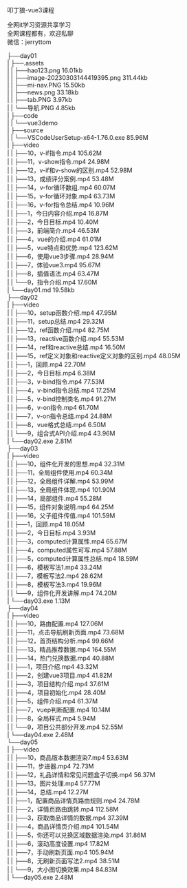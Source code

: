 叩丁狼-vue3课程

全网it学习资源共享学习<br>全网课程都有，欢迎私聊<br>微信：jerryttom<br>

├──day01<br> | ├──.assets<br> | | ├──hao123.png 16.01kb<br> | | ├──image-20230303144419395.png 311.44kb<br> | | ├──mi-nav.PNG 15.50kb<br> | | ├──news.png 33.18kb<br> | | ├──tab.PNG 3.97kb<br> | | └──导航.PNG 4.85kb<br> | ├──code<br> | | └──vue3demo<br> | ├──source<br> | | └──VSCodeUserSetup-x64-1.76.0.exe 85.96M<br> | ├──video<br> | | ├──10，v-if指令.mp4 105.62M<br> | | ├──11，v-show指令.mp4 24.98M<br> | | ├──12，v-if和v-show的区别.mp4 52.98M<br> | | ├──13，成绩评分案例.mp4 53.48M<br> | | ├──14，v-for循环数组.mp4 60.07M<br> | | ├──15，v-for循环对象.mp4 63.73M<br> | | ├──16，v-for指令总结.mp4 10.96M<br> | | ├──1，今日内容介绍.mp4 16.87M<br> | | ├──2，今日目标.mp4 10.40M<br> | | ├──3，前端简介.mp4 46.53M<br> | | ├──4，vue的介绍.mp4 61.01M<br> | | ├──5，vue特点和优势.mp4 123.62M<br> | | ├──6，使用vue3步骤.mp4 28.94M<br> | | ├──7，体验vue3.mp4 95.67M<br> | | ├──8，插值语法.mp4 63.47M<br> | | └──9，指令介绍.mp4 17.60M<br> | └──day01.md 19.58kb<br> ├──day02<br> | ├──video<br> | | ├──10，setup函数介绍.mp4 47.95M<br> | | ├──11，setup总结.mp4 29.32M<br> | | ├──12，ref函数介绍.mp4 82.75M<br> | | ├──13，reactive函数介绍.mp4 55.53M<br> | | ├──14，ref和reactive总结.mp4 16.50M<br> | | ├──15，ref定义对象和reactive定义对象的区别.mp4 48.05M<br> | | ├──1，回顾.mp4 22.70M<br> | | ├──2，今日目标.mp4 6.38M<br> | | ├──3，v-bind指令.mp4 77.53M<br> | | ├──4，v-bind指令总结.mp4 17.25M<br> | | ├──5，v-bind控制类名.mp4 91.27M<br> | | ├──6，v-on指令.mp4 61.70M<br> | | ├──7，v-on指令总结.mp4 24.88M<br> | | ├──8，vue格式总结.mp4 6.50M<br> | | └──9，组合式API介绍.mp4 43.96M<br> | └──day02.exe 2.81M<br> ├──day03<br> | ├──video<br> | | ├──10，组件化开发的思想.mp4 32.31M<br> | | ├──11，全局组件使用.mp4 60.34M<br> | | ├──12，全局组件详解.mp4 53.99M<br> | | ├──13，全局组件体现.mp4 101.90M<br> | | ├──14，局部组件.mp4 55.28M<br> | | ├──15，组件对象说明.mp4 64.25M<br> | | ├──16，父子组件传值.mp4 101.59M<br> | | ├──1，回顾.mp4 18.05M<br> | | ├──2，今日目标.mp4 3.93M<br> | | ├──3，computed计算属性.mp4 65.67M<br> | | ├──4，computed属性可写.mp4 57.88M<br> | | ├──5，computed计算属性总结.mp4 18.59M<br> | | ├──6，模板写法1.mp4 33.24M<br> | | ├──7，模板写法2.mp4 28.62M<br> | | ├──8，模板写法3.mp4 19.96M<br> | | └──9，组件化开发讲解.mp4 74.20M<br> | └──day03.exe 1.13M<br> ├──day04<br> | ├──video<br> | | ├──10，路由配置.mp4 127.06M<br> | | ├──11，点击导航刷新页面.mp4 73.68M<br> | | ├──12，首页结构分析.mp4 99.66M<br> | | ├──13，精品推荐数据.mp4 164.55M<br> | | ├──14，热门兑换数据.mp4 40.88M<br> | | ├──1，项目介绍.mp4 43.32M<br> | | ├──2，创建vue3项目.mp4 41.82M<br> | | ├──3，项目结构介绍.mp4 37.61M<br> | | ├──4，项目初始化.mp4 28.40M<br> | | ├──5，组件介绍.mp4 61.37M<br> | | ├──7，vuep判断配置.mp4 10.14M<br> | | ├──8，全局样式.mp4 5.94M<br> | | └──9，项目公共部分开发.mp4 52.55M<br> | └──day04.exe 2.48M<br> └──day05<br> | ├──video<br> | | ├──10，商品版本数据渲染7.mp4 53.63M<br> | | ├──11，步进器.mp4 72.73M<br> | | ├──12，礼品详情和常见问题盒子切换.mp4 56.37M<br> | | ├──13，图片处理.mp4 57.77M<br> | | ├──14，总结.mp4 12.27M<br> | | ├──1，配置商品详情页路由规则.mp4 24.78M<br> | | ├──2，详情页路由跳转.mp4 112.58M<br> | | ├──3，获取商品详情的数据.mp4 37.39M<br> | | ├──4，商品详情页介绍.mp4 101.54M<br> | | ├──5，你还可以兑换区域数据渲染.mp4 31.86M<br> | | ├──6，滚动高度设置.mp4 17.82M<br> | | ├──7，手动刷新页面.mp4 105.94M<br> | | ├──8，无刷新页面写法2.mp4 38.51M<br> | | └──9，大小图切换效果.mp4 84.83M<br> | └──day05.exe 2.48M